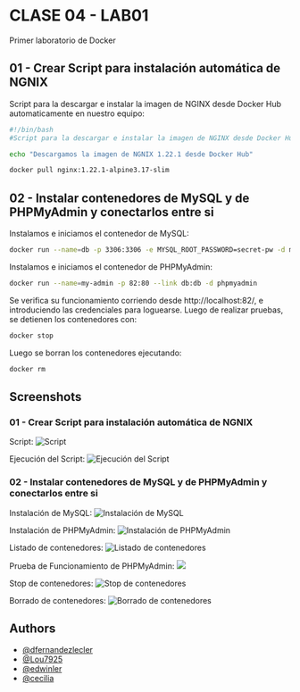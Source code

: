 
# CLASE 04 - LAB01

Primer laboratorio de Docker


## 01 - Crear Script para instalación automática de NGNIX

Script para la descargar e instalar la imagen de NGINX desde Docker Hub automaticamente en nuestro equipo:

```bash
#!/bin/bash
#Script para la descargar e instalar la imagen de NGINX desde Docker Hub automaticamente

echo "Descargamos la imagen de NGNIX 1.22.1 desde Docker Hub"

docker pull nginx:1.22.1-alpine3.17-slim
```
    
## 02 - Instalar contenedores de MySQL y de PHPMyAdmin y conectarlos entre si

Instalamos e iniciamos el contenedor de MySQL:

```bash
docker run --name=db -p 3306:3306 -e MYSQL_ROOT_PASSWORD=secret-pw -d mysql:8
```
Instalamos e iniciamos el contenedor de PHPMyAdmin:

```bash
docker run --name=my-admin -p 82:80 --link db:db -d phpmyadmin
```

Se verifica su funcionamiento corriendo desde http://localhost:82/, e introduciendo las credenciales para loguearse.
Luego de realizar pruebas, se detienen los contenedores con:
```bash
docker stop
```
Luego se borran los contenedores ejecutando:
```bash
docker rm
```
## Screenshots
### 01 - Crear Script para instalación automática de NGNIX
Script:
![Script](https://drive.google.com/file/d/1RDfULuMY2h7TI1Fc9wuKZJq8x29O1vV5/view?usp=share_link)

Ejecución del Script:
![Ejecución del Script](https://drive.google.com/file/d/1-27W9hSl2BQFRdf4KO5SjnsimgqiyxG3/view?usp=share_link)

### 02 - Instalar contenedores de MySQL y de PHPMyAdmin y conectarlos entre si
Instalación de MySQL:
![Instalación de MySQL](https://drive.google.com/file/d/17Vwc7Ldy6vUF40RQ_u_1N9qd5lo_ESLw/view?usp=share_link)

Instalación de PHPMyAdmin:
![Instalación de PHPMyAdmin](https://drive.google.com/file/d/1FszXc5rmUatclaTUhV1zgZvsNxYa3kmR/view?usp=share_link)

Listado de contenedores:
![Listado de contenedores](https://drive.google.com/file/d/1J5iMx9S0vUa5YyhlG-qv1jCthIZYRrYr/view?usp=share_link)

Prueba de Funcionamiento de PHPMyAdmin:
![](https://drive.google.com/file/d/1DWIw_URkPjs1I6kWkOwbuESDq8HI_q8d/view?usp=share_link)

Stop de contenedores:
![Stop de contenedores](https://drive.google.com/file/d/1EbLl45PkDrlbeloj8mQ-k0l3ZRckddWQ/view?usp=share_link)

Borrado de contenedores:
![Borrado de contenedores](https://drive.google.com/file/d/15eY2yla9m45wld4QJQd9Y5MrXPC8aGGA/view?usp=share_link)









## Authors

- [@dfernandezlecler](https://www.github.com/dfernandezlecler)
- [@Lou7925](https://www.github.com/Lou7925)
- [@edwinler](https://www.github.com/dfernandezlecler)
- [@cecilia](https://www.github.com/dfernandezlecler)

